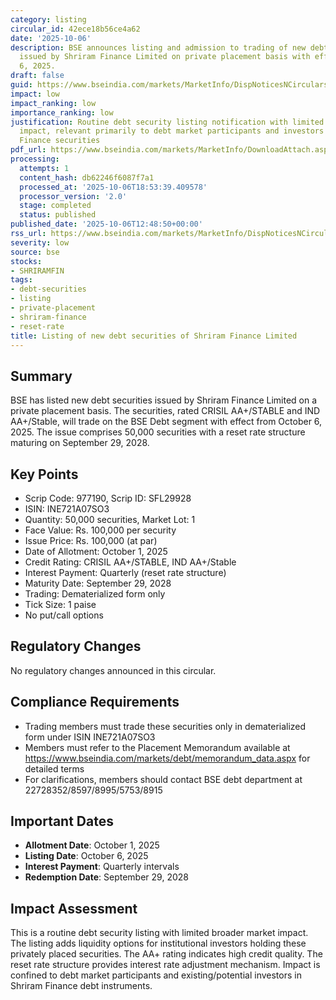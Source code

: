 ```yaml
---
category: listing
circular_id: 42ece18b56ce4a62
date: '2025-10-06'
description: BSE announces listing and admission to trading of new debt securities
  issued by Shriram Finance Limited on private placement basis with effect from October
  6, 2025.
draft: false
guid: https://www.bseindia.com/markets/MarketInfo/DispNoticesNCirculars.aspx?Noticeid={FF10FED1-C133-42FD-A590-1CDF4756C4BF}&noticeno=20251006-30&dt=10/06/2025&icount=30&totcount=69&flag=0
impact: low
impact_ranking: low
importance_ranking: low
justification: Routine debt security listing notification with limited market-wide
  impact, relevant primarily to debt market participants and investors in Shriram
  Finance securities
pdf_url: https://www.bseindia.com/markets/MarketInfo/DownloadAttach.aspx?id=20251006-30&attachedId=
processing:
  attempts: 1
  content_hash: db62246f6087f7a1
  processed_at: '2025-10-06T18:53:39.409578'
  processor_version: '2.0'
  stage: completed
  status: published
published_date: '2025-10-06T12:48:50+00:00'
rss_url: https://www.bseindia.com/markets/MarketInfo/DispNoticesNCirculars.aspx?Noticeid={FF10FED1-C133-42FD-A590-1CDF4756C4BF}&noticeno=20251006-30&dt=10/06/2025&icount=30&totcount=69&flag=0
severity: low
source: bse
stocks:
- SHRIRAMFIN
tags:
- debt-securities
- listing
- private-placement
- shriram-finance
- reset-rate
title: Listing of new debt securities of Shriram Finance Limited
---
```


## Summary

BSE has listed new debt securities issued by Shriram Finance Limited on a private placement basis. The securities, rated CRISIL AA+/STABLE and IND AA+/Stable, will trade on the BSE Debt segment with effect from October 6, 2025. The issue comprises 50,000 securities with a reset rate structure maturing on September 29, 2028.

## Key Points

- Scrip Code: 977190, Scrip ID: SFL29928
- ISIN: INE721A07SO3
- Quantity: 50,000 securities, Market Lot: 1
- Face Value: Rs. 100,000 per security
- Issue Price: Rs. 100,000 (at par)
- Date of Allotment: October 1, 2025
- Credit Rating: CRISIL AA+/STABLE, IND AA+/Stable
- Interest Payment: Quarterly (reset rate structure)
- Maturity Date: September 29, 2028
- Trading: Dematerialized form only
- Tick Size: 1 paise
- No put/call options

## Regulatory Changes

No regulatory changes announced in this circular.

## Compliance Requirements

- Trading members must trade these securities only in dematerialized form under ISIN INE721A07SO3
- Members must refer to the Placement Memorandum available at https://www.bseindia.com/markets/debt/memorandum_data.aspx for detailed terms
- For clarifications, members should contact BSE debt department at 22728352/8597/8995/5753/8915

## Important Dates

- **Allotment Date**: October 1, 2025
- **Listing Date**: October 6, 2025
- **Interest Payment**: Quarterly intervals
- **Redemption Date**: September 29, 2028

## Impact Assessment

This is a routine debt security listing with limited broader market impact. The listing adds liquidity options for institutional investors holding these privately placed securities. The AA+ rating indicates high credit quality. The reset rate structure provides interest rate adjustment mechanism. Impact is confined to debt market participants and existing/potential investors in Shriram Finance debt instruments.